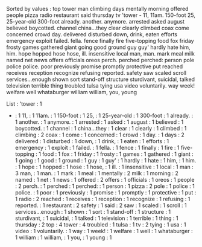 Sorted by values :
top tower man climbing days mentally morning offered people pizza radio restaurant said thursday tv 'tower - 11, 11am. 150-foot 25, 25-year-old 300-foot already. another. anymore. arrested asked august believed boycotted. channel china...they clear clearly climbed coax come concerned crowd day. delivered disturbed down, drink, eaten efforts emergency exploit failed. fella. fence finally fire five-topping food fox friday frosty games gathered giant going good ground guy guy' hardly hate him, him. hope hopped hose hose, ill. insensitive local man, man. mark meal milk named net news offers officials oreos perch. perched perched: person pole police police. poor previously promise promptly protective put reached receives reception recognize refusing reported. safety saw scaled scroll services...enough shown sort stand-off structure sturdivant, suicidal, talked television terrible thing troubled tulsa tying usa video voluntarily. way week! welfare well whataburger william william, you, young 

List :
'tower : 1
- : 1
11, : 1
11am. : 1
150-foot : 1
25, : 1
25-year-old : 1
300-foot : 1
already. : 1
another. : 1
anymore. : 1
arrested : 1
asked : 1
august : 1
believed : 1
boycotted. : 1
channel : 1
china...they : 1
clear : 1
clearly : 1
climbed : 1
climbing : 2
coax : 1
come : 1
concerned : 1
crowd : 1
day. : 1
days : 2
delivered : 1
disturbed : 1
down, : 1
drink, : 1
eaten : 1
efforts : 1
emergency : 1
exploit : 1
failed. : 1
fella. : 1
fence : 1
finally : 1
fire : 1
five-topping : 1
food : 1
fox : 1
friday : 1
frosty : 1
games : 1
gathered : 1
giant : 1
going : 1
good : 1
ground : 1
guy : 1
guy' : 1
hardly : 1
hate : 1
him, : 1
him. : 1
hope : 1
hopped : 1
hose : 1
hose, : 1
ill. : 1
insensitive : 1
local : 1
man : 3
man, : 1
man. : 1
mark : 1
meal : 1
mentally : 2
milk : 1
morning : 2
named : 1
net : 1
news : 1
offered : 2
offers : 1
officials : 1
oreos : 1
people : 2
perch. : 1
perched : 1
perched: : 1
person : 1
pizza : 2
pole : 1
police : 1
police. : 1
poor : 1
previously : 1
promise : 1
promptly : 1
protective : 1
put : 1
radio : 2
reached : 1
receives : 1
reception : 1
recognize : 1
refusing : 1
reported. : 1
restaurant : 2
safety : 1
said : 2
saw : 1
scaled : 1
scroll : 1
services...enough : 1
shown : 1
sort : 1
stand-off : 1
structure : 1
sturdivant, : 1
suicidal, : 1
talked : 1
television : 1
terrible : 1
thing : 1
thursday : 2
top : 4
tower : 4
troubled : 1
tulsa : 1
tv : 2
tying : 1
usa : 1
video : 1
voluntarily. : 1
way : 1
week! : 1
welfare : 1
well : 1
whataburger : 1
william : 1
william, : 1
you, : 1
young : 1
